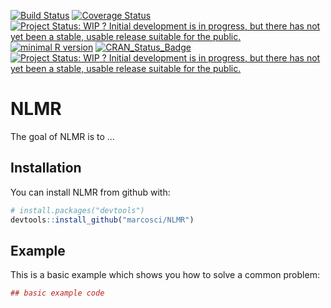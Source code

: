 
[![Build Status](https://travis-ci.com/marcosci/NLMR.svg?token=jEyKPuKzrFUKtpg4pK2t&branch=master)](https://travis-ci.com/marcosci/NLMR) [![Coverage Status](https://img.shields.io/codecov/c/github/marcosci/NLMR/master.svg)](https://codecov.io/github/marcosci/NLMR?branch=master) [![Project Status: WIP ? Initial development is in progress, but there has not yet been a stable, usable release suitable for the public.](http://www.repostatus.org/badges/latest/wip.svg)](http://www.repostatus.org/#wip) [![minimal R version](https://img.shields.io/badge/R%3E%3D-3.1.0-6666ff.svg)](https://cran.r-project.org/) [![CRAN\_Status\_Badge](http://www.r-pkg.org/badges/version/eNLMR)](https://cran.r-project.org/package=eNLMR) [![Project Status: WIP ? Initial development is in progress, but there has not yet been a stable, usable release suitable for the public.](http://www.repostatus.org/badges/latest/wip.svg)](http://www.repostatus.org/#wip)

NLMR
====

The goal of NLMR is to ...

Installation
------------

You can install NLMR from github with:

``` r
# install.packages("devtools")
devtools::install_github("marcosci/NLMR")
```

Example
-------

This is a basic example which shows you how to solve a common problem:

``` r
## basic example code
```
